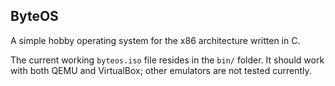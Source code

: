 ## ByteOS

A simple hobby operating system for the x86 architecture written in C.

The current working `byteos.iso` file resides in the `bin/` folder. It should work with both QEMU and VirtualBox; other emulators are not tested currently.
